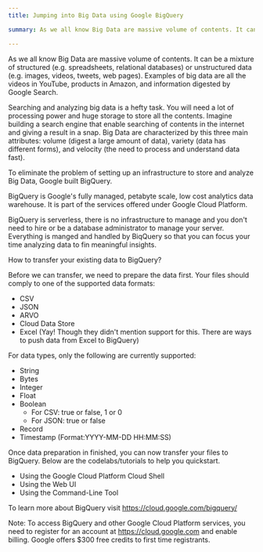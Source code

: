 ```yaml
---
title: Jumping into Big Data using Google BigQuery

summary: As we all know Big Data are massive volume of contents. It can be a mixture of structured (e.g. spreadsheets, relational databases) or unstructured data (e.g. images, videos, tweets, web pages)

---
```


As we all know Big Data are massive volume of contents. It can be a mixture of structured (e.g. spreadsheets, relational databases) or unstructured data (e.g. images, videos, tweets, web pages). Examples of big data are all the videos in YouTube, products in Amazon, and information digested by Google Search. 

Searching and analyzing big data is a hefty task. You will need a lot of processing power and huge storage to store all the contents. Imagine building a search engine that enable searching of contents in the internet and giving a result in a snap. Big Data are characterized by this three main attributes: volume (digest a large amount of data), variety (data has different forms), and velocity (the need to process and understand data fast). 

To eliminate the problem of setting up an infrastructure to store and analyze Big Data, Google built BigQuery.

BigQuery is Google's fully managed, petabyte scale, low cost analytics data warehouse. It is part of the services offered under Google Cloud Platform.

BigQuery is serverless, there is no infrastructure to manage and you don't need to hire or be a database administrator to manage your server. Everything is manged and handled by BiqQuery so that you can focus your time analyzing data to fin meaningful insights. 

How to transfer your existing data to BigQuery?  

Before we can transfer, we need to prepare the data first. Your files should comply to one of the supported data formats:

- CSV 
- JSON 
- ARVO
- Cloud Data Store
- Excel (Yay! Though they didn't mention support for this. There are ways to push data from Excel to BigQuery)



For data types, only the following are currently supported:

- String
- Bytes
- Integer
- Float
- Boolean
  - For CSV: true or false, 1 or 0 
  - For JSON: true or false 
- Record
- Timestamp (Format:YYYY-MM-DD HH:MM:SS)



Once data preparation in finished, you can now transfer your files to BigQuery. Below are the codelabs/tutorials to help you quickstart.

- Using the Google Cloud Platform Cloud Shell
- Using the Web UI
- Using the Command-Line Tool



To learn more about BigQuery visit https://cloud.google.com/bigquery/

Note: To access BigQuery and other Google Cloud Platform services, you need to register for an account at https://cloud.google.com and enable billing. Google offers $300 free credits to first time registrants.